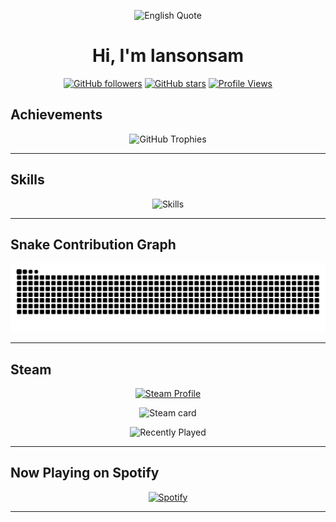 <div align="center">

![English Quote](https://quotes-github-readme.vercel.app/api?type=horizontal&theme=dark)

# Hi, I'm **lansonsam**

[![GitHub followers](https://img.shields.io/github/followers/lansonsam?style=for-the-badge&logo=github&label=Followers)](https://github.com/lansonsam?tab=followers)
[![GitHub stars](https://img.shields.io/github/stars/lansonsam?affiliations=OWNER%2CCOLLABORATOR&style=for-the-badge&logo=github&label=Stars)](https://github.com/lansonsam?tab=repositories)
[![Profile Views](https://komarev.com/ghpvc/?username=lansonsam&color=blue&style=for-the-badge)](https://github.com/lansonsam)

</div>



## Achievements  

<div align="center">

![GitHub Trophies](https://github-profile-trophy.vercel.app/?username=lansonsam&theme=tokyonight&no-frame=true&row=1&column=6)  

</div>

---

## Skills  

<div align="center">

![Skills](https://skillicons.dev/icons?i=py,cpp,cs,java,html,css,js,ts,sqlite,matlab,latex,md,git,linux)

</div>

---

## Snake Contribution Graph  

<div align="center">

![Snake animation](https://raw.githubusercontent.com/lansonsam/lansonsam/output/github-snake.svg)

</div>

---

##  Steam  

<div align="center">

[![Steam Profile](https://img.shields.io/badge/Steam-Profile-000?style=for-the-badge&logo=steam)](https://steamcommunity.com/profiles/76561198862773271)

![Steam card](https://steam-stat.vercel.app/api?profileName=76561198862773271)

![Recently Played](https://steam-card.vercel.app/api/recently-played?steamid=76561198862773271)  



</div>

---

##  Now Playing on Spotify  

<div align="center">

[![Spotify](https://novatorem.vercel.app/api/spotify)](https://open.spotify.com/user/your_spotify_id)

</div>

---

